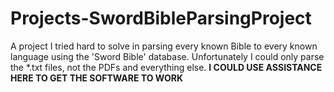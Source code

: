 # Projects-SwordBibleParsingProject
A project I tried hard to solve in parsing every known Bible to every known language using the 'Sword Bible' database. Unfortunately I could only parse the *.txt files, not the PDFs and everything else. **I COULD USE ASSISTANCE HERE TO GET THE SOFTWARE TO WORK**
